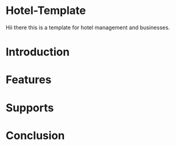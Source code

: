 # Hotel-Template
Hii there this is a template for hotel
management and businesses.
# Introduction
# Features
# Supports
# Conclusion
